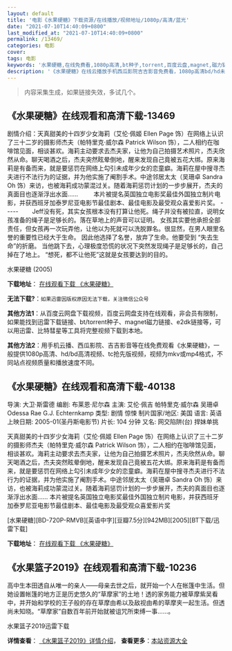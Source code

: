 ```yaml
---
layout: default
title: '电影《水果硬糖》下载资源/在线播放/视频地址/1080p/高清/蓝光'
date: "2021-07-10T14:40:09+0800"
last_modified_at: "2021-07-10T14:40:09+0800"
permalink: /13469/
categories: 电影
cover:
tags: 电影
keywords: '水果硬糖,在线免费看,1080p高清,bt种子,torrent,百度云盘,magnet,磁力链,迅雷下载资源'
description: '《水果硬糖》在线云播放手机西瓜影院吉吉影音免费看，1080p高清bd/hd未删减完整版和tc抢先枪版，mkv/mp4格式，附带bt/torrent种子、magnet/磁力链、百度云盘、网盘资源迅雷下载链接'
---
```


>内容采集生成，如果链接失效，多试几个。


## 《水果硬糖》在线观看和高清下载-13469

剧情介绍：天真甜美的十四岁少女海莉（艾伦·佩姬 Ellen Page 饰）在网络上认识了三十二岁的摄影师杰夫（帕特里克·威尔森 Patrick Wilson 饰），二人相约在咖啡馆见面，相谈甚欢。海莉主动要求去杰夫家，让他为自己拍摄艺术照片，杰夫欣然从命。聊天喝酒之后，杰夫突然眩晕倒地，醒来发现自己竟被五花大绑。原来海莉是有备而来，就是要惩罚在网络上勾引未成年少女的恋童癖。海莉在屋中搜寻杰夫进行不法行为的证据，并为他实施了阉割手术。中途邻居太太（吴珊卓 Sandra Oh 饰）来访，也被海莉成功蒙混过关。随着海莉惩罚计划的一步步展开，杰夫的真面目也逐渐浮出水面……  　　本片被提名英国独立电影奖最佳外国独立制片电影，并获西班牙加泰罗尼亚电影节最佳剧本、最佳电影及最受观众喜爱影片奖。 ----- 　　Jeff没有死，其实女孩根本没有打算让他死。绳子并没有被拉直，说明女孩准备的绳子是足够长的。落在草地上的声音可以证明。 女孩其实要他承担全部责任，但女孩再一次玩弄他，让他以为死就可以洗脱罪名。很显然，在男人眼里名誉的重要性已经大于生命。 因此他选择了名誉，放弃了生命。他要受到 “失去生命”的折磨。 当他跳下去，心理极度恐慌的状况下突然发现绳子是足够长的，自己掉在了地上。 “想死，都不让他死”这就是女孩要达到的目的。


水果硬糖 (2005)

**下载地址**： [在线观看下载 《水果硬糖》](https://www.btbtdy.me/btdy/dy5772.html) 


**无法下载?**：`如果迅雷因版权原因无法下载，关注微信公众号 `

**其他方法1**：从百度云网盘下载视频，百度云网盘支持在线观看，非会员有限制，如果能找到迅雷下载链接、bt/torrent种子、magnet磁力链接、e2dk链接等，可以用迅雷、比特彗星等工具将完整视频下载到本地。

**其他方法2**：用手机云播、西瓜影院、吉吉影音等在线免费观看《水果硬糖》，一般提供1080p高清、hd/bd高清视频、tc抢先版视频，视频为mkv或mp4格式，不同站点视频质量和播放速度不同。


## 《水果硬糖》在线观看和高清下载-40138

导演: 大卫·斯雷德 编剧: 布莱恩·尼尔森 主演: 艾伦·佩吉 帕特里克·威尔森 吴珊卓 Odessa Rae G.J. Echternkamp 类型: 剧情 惊悚 制片国家/地区: 美国 语言: 英语 上映日期: 2005-01(圣丹斯电影节) 片长: 104 分钟 又名: 网交陷阱(台) 捍妹单挑

天真甜美的十四岁少女海莉（艾伦·佩姬 Ellen Page 饰）在网络上认识了三十二岁的摄影师杰夫（帕特里克·威尔森 Patrick Wilson 饰），二人相约在咖啡馆见面，相谈甚欢。海莉主动要求去杰夫家，让他为自己拍摄艺术照片，杰夫欣然从命。聊天喝酒之后，杰夫突然眩晕倒地，醒来发现自己竟被五花大绑。原来海莉是有备而来，就是要惩罚在网络上勾引未成年少女的恋童癖。海莉在屋中搜寻杰夫进行不法行为的证据，并为他实施了阉割手术。中途邻居太太（吴珊卓 Sandra Oh 饰）来访，也被海莉成功蒙混过关。随着海莉惩罚计划的一步步展开，杰夫的真面目也逐渐浮出水面…… 本片被提名英国独立电影奖最佳外国独立制片电影，并获西班牙加泰罗尼亚电影节最佳剧本、最佳电影及最受观众喜爱影片奖


[水果硬糖][BD-720P-RMVB][英语中字][豆瓣7.5分][942MB][2005][BT下载/迅雷下载]

**下载地址**： [在线观看下载 《水果硬糖》](https://www.btdx8.com/torrent/hard_candy_2005.html) 


## 《水果篮子2019》在线观看和高清下载-10236

高中生本田透自从唯一的亲人——母亲去世之后，就开始一个人在帐篷中生活。但她设置帐篷的地方正是历史悠久的“草摩家”的土地！透的家务能力被草摩紫吴看中，并开始和学校的王子般的存在草摩由希以及敌视由希的草摩夹一起生活。但透尚未知晓。“草摩家”自数百年前开始就被诅咒所束缚一事……。


水果篮子2019迅雷下载

**详情查看**： [《水果篮子2019》详情介绍](/movie/10236/)， **查看更多**：[本站资源大全](/movie/t/all/)

